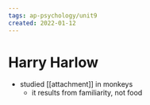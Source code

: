 ```yaml
---
tags: ap-psychology/unit9 
created: 2022-01-12
---
```


# Harry Harlow

- studied [[attachment]] in monkeys
	- it results from familiarity, not food 
